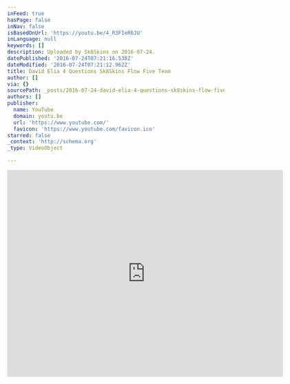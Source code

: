 ```yaml
---
inFeed: true
hasPage: false
inNav: false
isBasedOnUrl: 'https://youtu.be/4_R3FIeR6JU'
inLanguage: null
keywords: []
description: Uploaded by Sk8Skins on 2016-07-24.
datePublished: '2016-07-24T07:21:16.538Z'
dateModified: '2016-07-24T07:21:12.962Z'
title: David Elia 4 Questions Sk8Skins Flow Five Team
author: []
via: {}
sourcePath: _posts/2016-07-24-david-elia-4-questions-sk8skins-flow-five-team.md
authors: []
publisher:
  name: YouTube
  domain: youtu.be
  url: 'https://www.youtube.com/'
  favicon: 'https://www.youtube.com/favicon.ico'
starred: false
_context: 'http://schema.org'
_type: VideoObject

---
```

<iframe src="https://cdn.embedly.com/widgets/media.html?src=https%3A%2F%2Fwww.youtube.com%2Fembed%2F4_R3FIeR6JU%3Ffeature%3Doembed&amp;url=http%3A%2F%2Fwww.youtube.com%2Fwatch%3Fv%3D4_R3FIeR6JU&amp;image=https%3A%2F%2Fi.ytimg.com%2Fvi%2F4_R3FIeR6JU%2Fhqdefault.jpg&amp;key=b7d04c9b404c499eba89ee7072e1c4f7&amp;type=text%2Fhtml&amp;schema=youtube" width="640" height="480" scrolling="no" frameborder="0" allowfullscreen="" style=""></iframe>